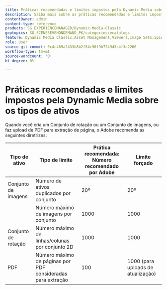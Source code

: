 ```yaml
---
title: Práticas recomendadas e limites impostos pela Dynamic Media sobre os tipos de ativos
description: Saiba mais sobre as práticas recomendadas e limites impostos ao criar um Conjunto de imagens ou um Conjunto de rotação ou carregar um PDF.
contentOwner: admin
content-type: reference
products: SG_EXPERIENCEMANAGER/Dynamic-Media-Classic
geptopics: SG_SCENESEVENONDEMAND_PK/categories/ecatalogs
feature: Dynamic Media Classic,Asset Management,Viewers,Image Sets,Spin Sets,eCatalog
role: User
source-git-commit: 5c4c469a2433b8b2f54c90f9b724943c4f3a2266
workflow-type: tm+mt
source-wordcount: '0'
ht-degree: 0%

---
```



# Práticas recomendadas e limites impostos pela Dynamic Media sobre os tipos de ativos

Quando você cria um Conjunto de rotação ou um Conjunto de imagens, ou faz upload de PDF para extração de página, o Adobe recomenda as seguintes diretrizes:

| Tipo de ativo | Tipo de limite | Prática recomendada: Número recomendado por Adobe | Limite forçado |
| --- | --- | --- | --- |
| Conjunto de imagens | Número de ativos duplicados por conjunto | 20º | 20º |
|  | Número máximo de imagens por conjunto | 1000 | 1000 |
| Conjunto de rotação | Número máximo de linhas/colunas por conjunto 2D | 1000 | 1000 |
| PDF | Número máximo de páginas por PDF consideradas para extração | 100 | 1000 (para uploads de atualização) |